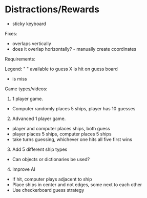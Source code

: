 # Distractions/Rewards 
- sticky keyboard

Fixes:
- overlaps vertically
- does it overlap horizontally? - manually create coordinates

Requirements:



Legend:
" " available to guess
 X is hit on guess board
 - is miss

Game types/videos: 
1. 1 player game. 
  - Computer randomly places 5 ships, player has 10 guesses
2. Advanced 1 player game.
  - player and computer places ships, both guess
  - player places 5 ships, computer places 5 ships
  - take turns guessing, whichever one hits all five first wins
3. Add 5 different ship types
  - Can objects or dictionaries be used?
4. Improve AI
  - If hit, computer plays adjacent to ship
  - Place ships in center and not edges, some next to each other
  - Use checkerboard guess strategy




 
